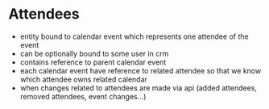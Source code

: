 Attendees
=========

- entity bound to calendar event which represents one attendee of the event
- can be optionally bound to some user in crm
- contains reference to parent calendar event
- each calendar event have reference to related attendee so that we know which attendee owns related calendar
- when changes related to attendees are made via api (added attendees, removed attendees, event changes...)
